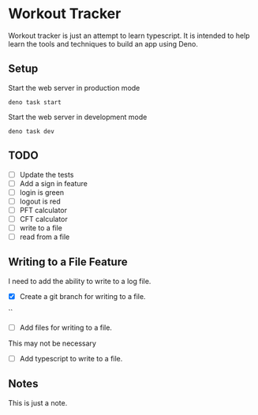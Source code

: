 # Workout Tracker

Workout tracker is just an attempt to learn typescript.
It is intended to help learn the tools and techniques to build an app using Deno.

## Setup

Start the web server in production mode

`deno task start`

Start the web server in development mode

`deno task dev`

## TODO

- [ ] Update the tests
- [ ] Add a sign in feature
- [ ] login is green
- [ ] logout is red
- [ ] PFT calculator
- [ ] CFT calculator
- [ ] write to a file
- [ ] read from a file

## Writing to a File Feature

I need to add the ability to write to a log file. 

- [x] Create a git branch for writing to a file.

``

- [ ] Add files for writing to a file.

This may not be necessary
- [ ] Add typescript to write to a file. 
## Notes

This is just a note.
